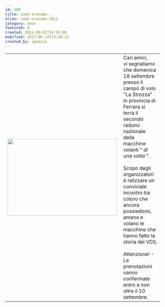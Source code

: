 ```yaml
---
id: 109
title: Come eravamo...
alias: come-eravamo-2011
category: news
featured: 0
created: 2011-09-01T14:55:00
modified: 2013-06-14T13:28:22
created_by: ignazio
---
```

<table border="0">
 <tbody>
  <tr>
   <td>
    <img border="0" height="251" src="images/stories/2011-come-eravamo-volantino.jpg" style="float: left; padding-right: 5px;" width="356"/>
   </td>
   <td valign="top">
    Cari amici,
    <br/>
    vi segnaliamo che domenica 18 settembre presso il campo di volo "La Strozza" in provincia di Ferrara si terrà il secondo raduno nazionale delle macchine volanti "
    <em>
     di una volta
    </em>
    ".
    <br/>
    <br/>
    Scopo degli organizzatori é ralizzare un conviviale incontro tra coloro che ancora possiedono, amano e volano le macchine che hanno fatto la storia del VDS.
    <br/>
    <br/>
    Attenzione! - Le prenotazioni vanno confermate entro e non oltre il 10 settembre.
   </td>
  </tr>
 </tbody>
</table>
